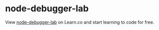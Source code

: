 # node-debugger-lab
<p data-visibility='hidden'>View <a href='https://learn.co/lessons/node-debugger-lab' title='node-debugger-lab'>node-debugger-lab</a> on Learn.co and start learning to code for free.</p>
